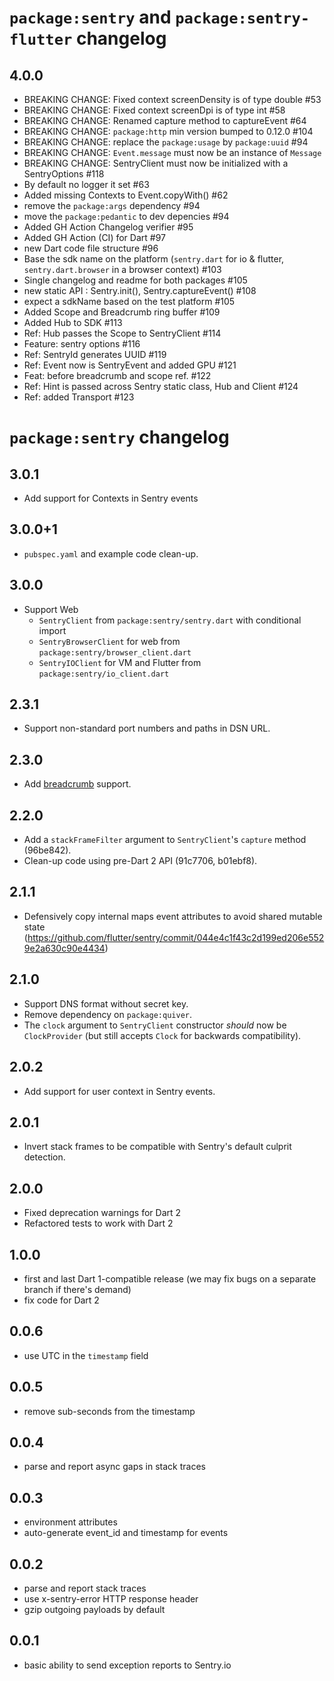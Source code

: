 # `package:sentry` and `package:sentry-flutter` changelog

## 4.0.0

- BREAKING CHANGE: Fixed context screenDensity is of type double #53
- BREAKING CHANGE: Fixed context screenDpi is of type int #58
- BREAKING CHANGE: Renamed capture method to captureEvent #64
- BREAKING CHANGE: `package:http` min version bumped to 0.12.0 #104
- BREAKING CHANGE: replace the `package:usage` by `package:uuid` #94
- BREAKING CHANGE: `Event.message` must now be an instance of `Message`
- BREAKING CHANGE: SentryClient must now be initialized with a SentryOptions #118
- By default no logger it set #63
- Added missing Contexts to Event.copyWith() #62 
- remove the `package:args` dependency #94
- move the `package:pedantic` to dev depencies #94
- Added GH Action Changelog verifier #95
- Added GH Action (CI) for Dart #97
- new Dart code file structure #96 
- Base the sdk name on the platform (`sentry.dart` for io & flutter, `sentry.dart.browser` in a browser context) #103 
- Single changelog and readme for both packages #105
- new static API : Sentry.init(), Sentry.captureEvent() #108
- expect a sdkName based on the test platform #105
- Added Scope and Breadcrumb ring buffer #109
- Added Hub to SDK #113
- Ref: Hub passes the Scope to SentryClient #114
- Feature: sentry options #116
- Ref: SentryId generates UUID #119
- Ref: Event now is SentryEvent and added GPU #121
- Feat: before breadcrumb and scope ref. #122
- Ref: Hint is passed across Sentry static class, Hub and Client #124
- Ref: added Transport #123

# `package:sentry` changelog

## 3.0.1

- Add support for Contexts in Sentry events

## 3.0.0+1

- `pubspec.yaml` and example code clean-up.

## 3.0.0

- Support Web
  - `SentryClient` from `package:sentry/sentry.dart` with conditional import
  - `SentryBrowserClient` for web from `package:sentry/browser_client.dart`
  - `SentryIOClient` for VM and Flutter from `package:sentry/io_client.dart`

## 2.3.1

- Support non-standard port numbers and paths in DSN URL.

## 2.3.0

- Add [breadcrumb](https://docs.sentry.io/development/sdk-dev/event-payloads/breadcrumbs/) support.

## 2.2.0

- Add a `stackFrameFilter` argument to `SentryClient`'s `capture` method (96be842).
- Clean-up code using pre-Dart 2 API (91c7706, b01ebf8).

## 2.1.1

- Defensively copy internal maps event attributes to
  avoid shared mutable state (https://github.com/flutter/sentry/commit/044e4c1f43c2d199ed206e5529e2a630c90e4434)

## 2.1.0

- Support DNS format without secret key.
- Remove dependency on `package:quiver`.
- The `clock` argument to `SentryClient` constructor _should_ now be
  `ClockProvider` (but still accepts `Clock` for backwards compatibility).

## 2.0.2

- Add support for user context in Sentry events.

## 2.0.1

- Invert stack frames to be compatible with Sentry's default culprit detection.

## 2.0.0

- Fixed deprecation warnings for Dart 2
- Refactored tests to work with Dart 2

## 1.0.0

- first and last Dart 1-compatible release (we may fix bugs on a separate branch if there's demand)
- fix code for Dart 2

## 0.0.6

- use UTC in the `timestamp` field

## 0.0.5

- remove sub-seconds from the timestamp

## 0.0.4

- parse and report async gaps in stack traces

## 0.0.3

- environment attributes
- auto-generate event_id and timestamp for events

## 0.0.2

- parse and report stack traces
- use x-sentry-error HTTP response header
- gzip outgoing payloads by default

## 0.0.1

- basic ability to send exception reports to Sentry.io
